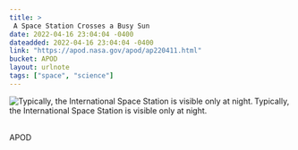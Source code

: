 ```yaml
---
title: > 
 A Space Station Crosses a Busy Sun 
date: 2022-04-16 23:04:04 -0400
dateadded: 2022-04-16 23:04:04 -0400
link: "https://apod.nasa.gov/apod/ap220411.html"
bucket: APOD
layout: urlnote
tags: ["space", "science"]
--- 
```

<p><a href="https://apod.nasa.gov/apod/ap220411.html"><img src="https://apod.nasa.gov/apod/calendar/S_220411.jpg" align="left" alt="Typically, the International Space Station is visible only at night. " border="0" /></a> Typically, the International Space Station is visible only at night. </p><br clear="all"/>
 <!-- end excerpt --> 
<div class='bucket'><a class='internal-link' src='_notes/buckets/APOD'>APOD</a></div> 
